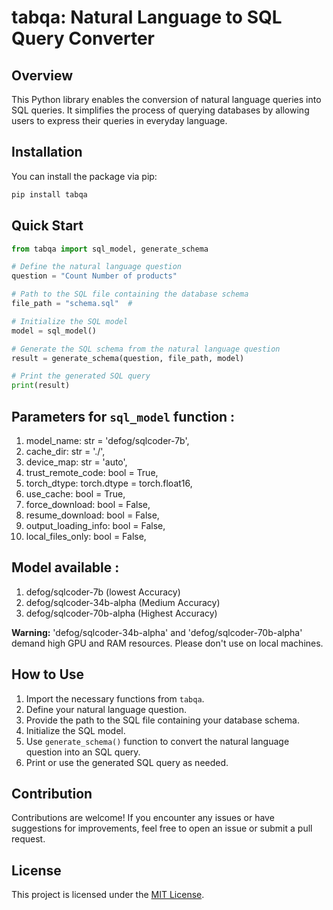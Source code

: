 # tabqa: Natural Language to SQL Query Converter

## Overview
This Python library enables the conversion of natural language queries into SQL queries. It simplifies the process of querying databases by allowing users to express their queries in everyday language.

## Installation
You can install the package via pip:

```bash
pip install tabqa
```

## Quick Start
```python
from tabqa import sql_model, generate_schema

# Define the natural language question
question = "Count Number of products"

# Path to the SQL file containing the database schema
file_path = "schema.sql"  #

# Initialize the SQL model
model = sql_model()

# Generate the SQL schema from the natural language question
result = generate_schema(question, file_path, model)

# Print the generated SQL query
print(result)
```

## Parameters for `sql_model` function :

1. model_name: str = 'defog/sqlcoder-7b',
2. cache_dir: str = './',
3. device_map: str = 'auto',
4. trust_remote_code: bool = True,
5. torch_dtype: torch.dtype = torch.float16,
6. use_cache: bool = True,
7. force_download: bool = False,
8. resume_download: bool = False,
9. output_loading_info: bool = False,
10. local_files_only: bool = False,

## Model available :

1. defog/sqlcoder-7b (lowest Accuracy)
2. defog/sqlcoder-34b-alpha (Medium Accuracy)
3. defog/sqlcoder-70b-alpha (Highest Accuracy)

**Warning:** 'defog/sqlcoder-34b-alpha' and 'defog/sqlcoder-70b-alpha' demand high GPU and RAM resources. Please don't use on local machines.

## How to Use
1. Import the necessary functions from `tabqa`.
2. Define your natural language question.
3. Provide the path to the SQL file containing your database schema.
4. Initialize the SQL model.
5. Use `generate_schema()` function to convert the natural language question into an SQL query.
6. Print or use the generated SQL query as needed.

## Contribution
Contributions are welcome! If you encounter any issues or have suggestions for improvements, feel free to open an issue or submit a pull request.

## License
This project is licensed under the [MIT License](https://opensource.org/license/mit).
